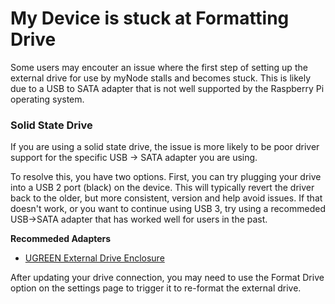 # My Device is stuck at Formatting Drive

Some users may encouter an issue where the first step of setting up the external drive for use by myNode stalls and becomes stuck. This is likely due to a USB to SATA adapter that is not well supported by the Raspberry Pi operating system.

### Solid State Drive

If you are using a solid state drive, the issue is more likely to be poor driver support for the specific USB -> SATA adapter you are using.

To resolve this, you have two options. First, you can try plugging your drive into a USB 2 port (black) on the device. This will typically revert the driver back to the older, but more consistent, version and help avoid issues. If that doesn't work, or you want to continue using USB 3, try using a recommeded USB->SATA adapter that has worked well for users in the past.

**Recommeded Adapters**

+ [UGREEN External Drive Enclosure](https://amzn.to/3b2gowf)

After updating your drive connection, you may need to use the Format Drive option on the settings page to trigger it to re-format the external drive.

